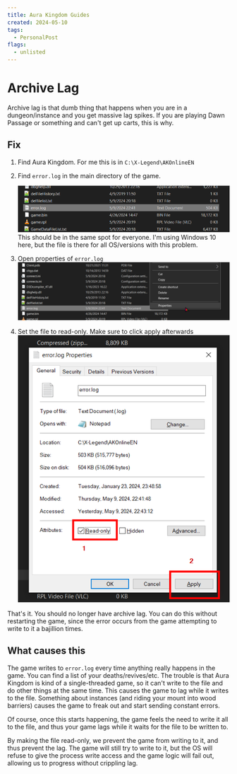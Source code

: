```yaml
---
title: Aura Kingdom Guides
created: 2024-05-10
tags: 
  - PersonalPost
flags: 
  - unlisted
---
```


# Archive Lag
Archive lag is that dumb thing that happens when you are in a dungeon/instance and you get massive lag spikes. If you are playing Dawn Passage or something and can't get up carts, this is why.

## Fix
1. Find Aura Kingdom. For me this is in `C:\X-Legend\AKOnlineEN`
2. Find `error.log` in the main directory of the game.

    ![error.log](./errorlog.png)
    This should be in the same spot for everyone. I'm using Windows 10 here, but the file is there for all OS/versions with this problem.

3. Open properties of `error.log`
    ![error.log properties](./properties.png)

4. Set the file to read-only. Make sure to click apply afterwards
    ![read-only](./readonly.png)

That's it. You should no longer have archive lag. You can do this without restarting the game, since the error occurs from the game attempting to write to it a bajillion times.

## What causes this
The game writes to `error.log` every time anything really happens in the game. You can find a list of your deaths/revives/etc. The trouble is that Aura Kingdom is kind of a single-threaded game, so it can't write to the file and do other things at the same time. This causes the game to lag while it writes to the file. Something about instances (and riding your mount into wood barriers) causes the game to freak out and start sending constant errors. 

Of course, once this starts happening, the game feels the need to write it all to the file, and thus your game lags while it waits for the file to be written to. 

By making the file read-only, we prevent the game from writing to it, and thus prevent the lag. The game will still try to write to it, but the OS will refuse to give the process write access and the game logic will fail out, allowing us to progress without crippling lag.